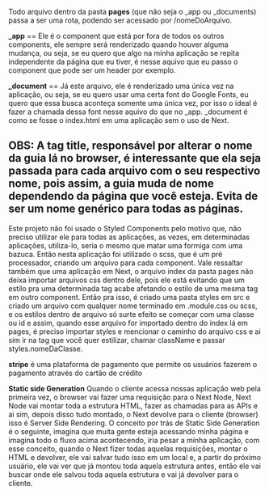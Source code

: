 Todo arquivo dentro da pasta **pages** (que não seja o _app ou _documents) passa a ser uma rota, podendo ser acessado por /nomeDoArquivo.

**_app** == Ele é o component que está por fora de todos os outros components, ele sempre será renderizado quando houver alguma mudança, ou seja, se eu quero que algo na minha aplicação se repita independente da página que eu tiver, é nesse aquivo que eu passo o component que pode ser um header por exemplo.

**_document** == Já este arquivo, ele é renderizado uma única vez na aplicação, ou seja, se eu quero usar uma certa font do Google Fonts, eu quero que essa busca aconteça somente uma única vez, por isso o ideal é fazer a chamada dessa font nesse aquivo do que no _app. _document é como se fosse o index.html em uma aplicação sem o uso de Next.
## OBS: A tag title, responsável por alterar o nome da guia lá no browser, é interessante que ela seja passada para cada arquivo com o seu respectivo nome, pois assim, a guia muda de nome dependendo da página que você esteja. Evita de ser um nome genérico para todas as páginas.

Este projeto não foi usado o Styled Components pelo motivo que, não preciso utilizar ele para todas as aplicações, as vezes, em determinadas aplicações, utiliza-lo, seria o mesmo que matar uma formiga com uma bazuca.
Então nesta aplicação foi utilizado o scss, que é um pré processador, criando um arquivo para cada component. Vale ressaltar também que uma aplicação em Next, o arquivo index da pasta pages não deixa importar arquivos css dentro dele, pois ele está evitando que um estilo pra uma determinada tag acabe afetando o estilo de uma mesma tag em outro component.
Então pra isso, é criado uma pasta styles em src e criado um arquivo com qualquer nome terminado em .module.css ou scss, e os estilos dentro de arquivo só surte efeito se começar com uma classe ou id e assim, quando esse arquivo for importado dentro do index lá em pages, é preciso importar styles e mencionar o caminho do arquivo css e ai sim ir na tag que você quer estilizar, chamar className e passar styles.nomeDaClasse.

**stripe** é uma plataforma de pagamento que permite os usuários fazerem o pagamento através do cartão de crédito

**Static side Generation** Quando o cliente acessa nossas aplicação web pela primeira vez, o browser vai fazer uma requisição para o Next Node, Next Node vai montar toda a estrutura HTML, fazer as chamadas para as APIs e ai sim, depois disso tudo montado, o Next devolve para o cliente (browser) isso é Server Side Rendering. O conceito por trás de Static Side Generation é o seguinte, imagina que muita gente esteja acessando minha página e imagina todo o fluxo acima acontecendo, iria pesar a minha aplicação, com esse conceito, quando o Next fizer todas aquelas requisições, montar o HTML e devolver, ele vai salvar tudo isso em um local e, a partir do próximo usuário, ele vai ver que já montou toda aquela estrutura antes, então ele vai buscar onde ele salvou toda aquela estrutura e vai já devolver para o cliente.